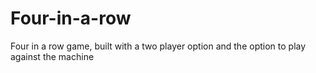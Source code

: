 # Four-in-a-row
Four in a row game, built with a two player option and the option to play against the machine
